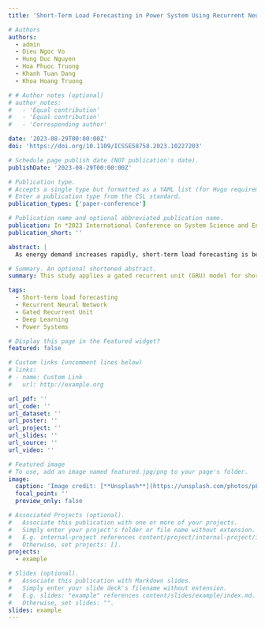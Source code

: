 ```yaml
---
title: 'Short-Term Load Forecasting in Power System Using Recurrent Neural Network'

# Authors
authors:
  - admin
  - Dieu Ngoc Vo
  - Hung Duc Nguyen
  - Hoa Phuoc Truong
  - Khanh Tuan Dang
  - Khoa Hoang Truong

# # Author notes (optional)
# author_notes:
#   - 'Equal contribution'
#   - 'Equal contribution'
#   - 'Corresponding author'

date: '2023-08-29T00:00:00Z'
doi: 'https://doi.org/10.1109/ICSSE58758.2023.10227203'

# Schedule page publish date (NOT publication's date).
publishDate: '2023-08-29T00:00:00Z'

# Publication type.
# Accepts a single type but formatted as a YAML list (for Hugo requirements).
# Enter a publication type from the CSL standard.
publication_types: ['paper-conference']

# Publication name and optional abbreviated publication name.
publication: In *2023 International Conference on System Science and Engineering (ICSSE)*
publication_short: ''

abstract: |
  As energy demand increases rapidly, short-term load forecasting is becoming progressively vital in power system dispatch and demand response. This study proposes a short-term load forecasting approach for the power system in Vietnam using a gated recurrent unit-based deep learning model. The model uses historical load sequences to forecast single-step and multi-step ahead values of load consumption. The dataset, provided by Ho Chi Minh City Power Corporation (EVNHCMC), includes hourly load consumption data. The simulation results demonstrate the effectiveness of the developed prediction algorithm, particularly for multi-step forecasting.

# Summary. An optional shortened abstract.
summary: This study applies a gated recurrent unit (GRU) model for short-term load forecasting in the power system, demonstrating its effectiveness in single-step and multi-step predictions.

tags:
  - Short-term load forecasting
  - Recurrent Neural Network
  - Gated Recurrent Unit
  - Deep Learning
  - Power Systems

# Display this page in the Featured widget?
featured: false

# Custom links (uncomment lines below)
# links:
# - name: Custom Link
#   url: http://example.org

url_pdf: ''
url_code: ''
url_dataset: ''
url_poster: ''
url_project: ''
url_slides: ''
url_source: ''
url_video: ''

# Featured image
# To use, add an image named featured.jpg/png to your page's folder.
image:
  caption: 'Image credit: [**Unsplash**](https://unsplash.com/photos/pLCdAaMFLTE)'
  focal_point: ''
  preview_only: false

# Associated Projects (optional).
#   Associate this publication with one or more of your projects.
#   Simply enter your project's folder or file name without extension.
#   E.g. internal-project references content/project/internal-project/index.md.
#   Otherwise, set projects: [].
projects:
  - example

# Slides (optional).
#   Associate this publication with Markdown slides.
#   Simply enter your slide deck's filename without extension.
#   E.g. slides: "example" references content/slides/example/index.md.
#   Otherwise, set slides: "".
slides: example
---
```


<!-- {{% callout note %}}
Click the _Cite_ button above to demo the feature to enable visitors to import publication metadata into their reference management software.
{{% /callout %}}

{{% callout note %}}
Create your slides in Markdown - click the _Slides_ button to check out the example.
{{% /callout %}}

Add the publication's **full text** or **supplementary notes** here. You can use rich formatting such as including [code, math, and images](https://docs.hugoblox.com/content/writing-markdown-latex/). -->